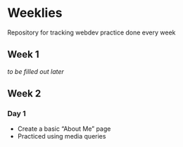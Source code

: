 # Weeklies

Repository for tracking webdev practice done every week

## Week 1

_to be filled out later_

## Week 2

### Day 1
- Create a basic “About Me” page
- Practiced using media queries